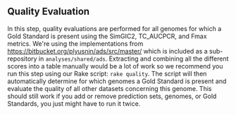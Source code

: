 ## Quality Evaluation

In this step, quality evaluations are performed for all genomes for which a Gold Standard is present using the SimGIC2, TC_AUCPCR, and Fmax metrics.
We're using the implementations from https://bitbucket.org/plyusnin/ads/src/master/ which is included as a sub-repository in `analyses/shared/ads`. 
Extracting and combining all the different scores into a table manually would be a lot of work so we recommend you run this step using our Rake script: `rake quality`.
The script will then automatically determine for which genomes a Gold Standard is present and evaluate the quality of all other datasets concerning this genome.
This should still work if you add or remove prediction sets, genomes, or Gold Standards, you just might have to run it twice.
